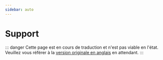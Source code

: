 ```yaml
---
sidebar: auto
---
```

# Support

::: danger
Cette page est en cours de traduction et n'est pas viable en l'état. Veuillez vous référer à la [version originale en anglais](/support/new-support.md) en attendant.
:::



